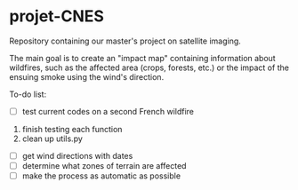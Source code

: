 # projet-CNES

Repository containing our master's project on satellite imaging.

The main goal is to create an "impact map" containing information about wildfires, such as the affected area (crops, forests, etc.) or the impact of the ensuing smoke using the wind's direction.

To-do list:

- [ ] test current codes on a second French wildfire

1. finish testing each function
2. clean up utils.py

- [ ] get wind directions with dates
- [ ] determine what zones of terrain are affected
- [ ] make the process as automatic as possible
